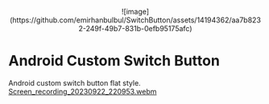 <p align="center">
![image](https://github.com/emirhanbulbul/SwitchButton/assets/14194362/aa7b8232-249f-49b7-831b-0efb95175afc)

# Android Custom Switch Button
Android custom switch button flat style.
[Screen_recording_20230922_220953.webm](https://github.com/emirhanbulbul/SwitchButton/assets/14194362/114ac465-d5c8-42b3-8048-c0bfe76ea58b)
</p>

